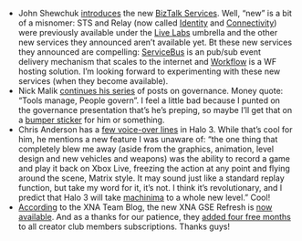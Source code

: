-   John Shewchuk
    [introduces](http://connectedsystems.spaces.live.com/blog/cns!10E0A1CD60CAE1A9!248.entry)
    the new [BizTalk Services](http://labs.biztalk.net/). Well, “new” is
    a bit of a misnomer: STS and Relay (now called
    [Identity](https://identity.biztalk.net/) and
    [Connectivity](http://connect.biztalk.net/)) were previously
    available under the [Live Labs](http://labs.live.com/) umbrella and
    the other new services they announced aren’t available yet. Bt these
    new services they announced are compelling:
    [ServiceBus](http://servicebus.biztalk.net/) is an pub/sub event
    delivery mechanism that scales to the internet and
    [Workflow](http://workflow.biztalk.net/) is a WF hosting solution.
    I’m looking forward to experimenting with these new services (when
    they become available).
-   Nick Malik [continues his
    series](http://blogs.msdn.com/nickmalik/archive/2007/04/22/redefining-soa-governance.aspx)
    of posts on governance. Money quote: “Tools manage, People govern”.
    I feel a little bad because I punted on the governance presentation
    that’s he’s preping, so maybe I’ll get that on a [bumper
    sticker](http://www.zazzle.com/product/128254336003627152) for him
    or something.
-   Chris Anderson has a [few voice-over
    lines](http://www.longtail.com/the_long_tail/2007/04/im_in_halo_3.html)
    in Halo 3. While that’s cool for him, he mentions a new feature I
    was unaware of: “the one thing that completely blew me away (aside
    from the graphics, animation, level design and new vehicles and
    weapons) was the ability to record a game and play it back on Xbox
    Live, freezing the action at any point and flying around the scene,
    Matrix style. It may sound just like a standard replay function, but
    take my word for it, it’s not. I think it’s revolutionary, and I
    predict that Halo 3 will take
    [machinima](http://en.wikipedia.org/wiki/Machinima) to a whole new
    level.” Cool!
-   [According](http://blogs.msdn.com/xna/archive/2007/04/24/xna-game-studio-express-1-0-refresh-released.aspx)
    to the XNA Team Blog, the new XNA GSE Refresh is [now
    available](http://msdn2.microsoft.com/en-us/xna/aa937795.aspx). And
    as a thanks for our patience, they [added four free
    months](http://blogs.msdn.com/xna/archive/2007/04/23/that-s-not-a-billing-system-error-enjoy-an-additional-4-months-in-the-xna-creators-club-on-us.aspx)
    to all creator club members subscriptions. Thanks guys!

